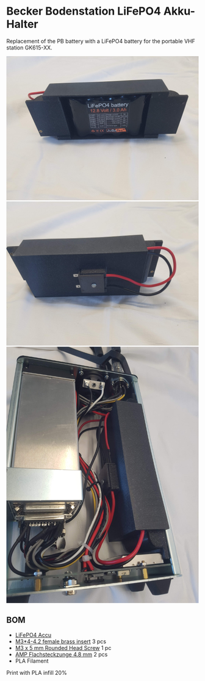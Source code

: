 # Becker Bodenstation LiFePO4 Akku-Halter
Replacement of the PB battery with a LiFePO4 battery for the portable VHF station GK615-XX.

<img src="img/20240813_151418.jpg">
<img src="img/20240813_151410.jpg">
<img src="img/20240813_152344.jpg">

## BOM
- [LiFePO4 Accu](https://www.jubatec.net/LiFePO4-Akku-12V-3Ah-in-flacher-Ausfuehrung-mit-BMS-Batterie-Management-System.html)
- [M3*4-4.2 female brass insert](https://de.aliexpress.com/i/1005002069529871.html?gatewayAdapt=glo2deu) 3 pcs
- [M3 x 5 mm Rounded Head Screw](https://www.amazon.de/Eisenwaren2000-Linsenkopfschrauben-Innensechsrund-St%C3%BCck-Gewindeschrauben/dp/B07MGDP2N2?th=1) 1 pc
- [AMP Flachsteckzunge 4.8 mm](https://www.jumbo.ch/de/hobby-sport/autozubehoer/zubehoer-innen/kleinaccessoires/umove-flachsteckzunge--48-mm--10-stueck/p/6907952?trackingtoken=product%7Carea2%7CA%7CStandardkampagne%7Cordered_together_PDP%7Cordered_together_PDP#) 2 pcs
- PLA Filament

Print with PLA infill 20%
